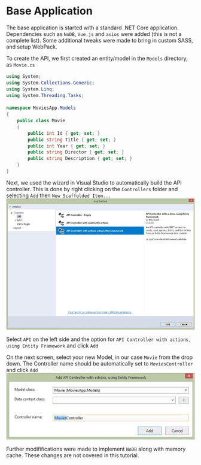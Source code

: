 # Base Application

The base application is started with a standard .NET Core application.  Dependencies such as `NoDB`, `Vue.js` and `axios` were added (this is not a complete list).
Some additional tweaks were made to bring in custom SASS, and setup WebPack.  

To create the API, we first created an entity/model in the `Models` directory, as `Movie.cs`
```C#
using System;
using System.Collections.Generic;
using System.Linq;
using System.Threading.Tasks;

namespace MoviesApp.Models
{
    public class Movie
    {
        public int Id { get; set; }
        public string Title { get; set; }
        public int Year { get; set; }
        public string Director { get; set; }
        public string Description { get; set; }
    }
}
```

Next, we used the wizard in Visual Studio to automatically build the API controller. This is done by right clicking on the `Controllers` folder and selecting `Add` then `New Scaffolded Item...`
![New Scaffolded Item](images/NewScaffoldedItem.jpg)

Select `API` on the left side and the option for `API Controller with actions, using Entity Framework` and click `Add`

On the next screen, select your new Model, in our case `Movie` from the drop down. The Controller name should be automatically set to `MoviesController` and click `Add`
![New Controller](images/NewController.jpg)

Further modififications were made to implement `NoDB` along with memory cache.  These changes are not covered in this tutorial.